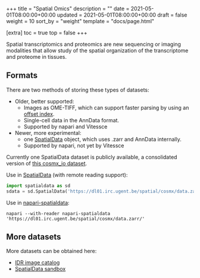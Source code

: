 +++
title = "Spatial Omics"
description = ""
date = 2021-05-01T08:00:00+00:00
updated = 2021-05-01T08:00:00+00:00
draft = false
weight = 10
sort_by = "weight"
template = "docs/page.html"

[extra]
toc = true
top = false
+++

Spatial transcriptomics and proteomics are new sequencing or imaging modalities that allow study of the spatial organization of the transcriptome and proteome in tissues.

## Formats

There are two methods of storing these types of datasets:

- Older, better supported:
    - Images as OME-TIFF, which can support faster parsing by using an [offset index](https://hms-dbmi.github.io/generate-tiff-offsets/).
    - Single-cell data in the AnnData format.
    - Supported by napari and Vitessce
- Newer, more experimental:
    - one [SpatialData](https://spatialdata.scverse.org/en/latest/) object, which uses .zarr and AnnData internally.
    - Supported by napari, not yet by Vitessce

Currently one SpatialData dataset is publicly available, a consolidated version of [this cosmx_io dataset](https://spatialdata.scverse.org/en/latest/tutorials/notebooks/datasets/README.html).

Use in [SpatialData](https://github.com/scverse/spatialdata) (with remote reading support):
```python
import spatialdata as sd
sdata = sd.SpatialData('https://dl01.irc.ugent.be/spatial/cosmx/data.zarr/')
```

Use in [napari-spatialdata](https://github.com/scverse/napari-spatialdata):
```  
napari --with-reader napari-spatialdata 'https://dl01.irc.ugent.be/spatial/cosmx/data.zarr/'
```


## More datasets

More datasets can be obtained here:
- [IDR image catalog](https://idr.github.io/ome-ngff-samples/)
- [SpatialData sandbox](https://spatialdata.scverse.org/en/latest/tutorials/notebooks/datasets/README.html)